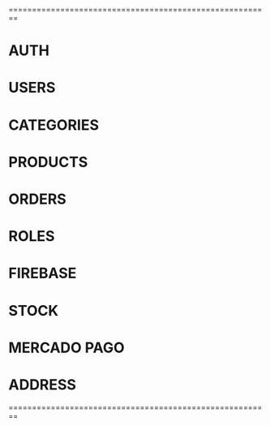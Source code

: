 ========================================================
# AUTH
# USERS
# CATEGORIES
# PRODUCTS
# ORDERS
# ROLES
# FIREBASE
# STOCK
# MERCADO PAGO
# ADDRESS
========================================================

